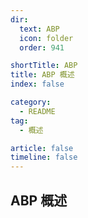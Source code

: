 ```yaml
---
dir:
  text: ABP
  icon: folder
  order: 941

shortTitle: ABP
title: ABP 概述
index: false

category: 
  - README
tag:
  - 概述

article: false
timeline: false
---
```


## ABP 概述